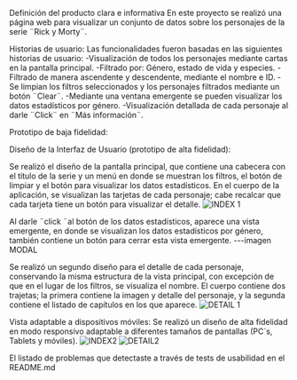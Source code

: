  Definición del producto clara e informativa
 En este proyecto se realizó una página web para visualizar un conjunto de datos sobre los personajes de la serie ¨Rick y Morty¨. 


 Historias de usuario:
 Las funcionalidades fueron basadas en las siguientes historias de usuario:
-Visualización de todos los personajes mediante cartas en la pantalla principal.
-Filtrado por: Género, estado de vida y especies.
-Filtrado de manera ascendente y descendente, mediante el nombre e ID.
-Se limpian los filtros seleccionados y los personajes filtrados mediante un botón ¨Clear¨.
-Mediante una ventana emergente se pueden visualizar los datos estadísticos por género.
-Visualización detallada de cada personaje al darle ¨Click¨ en ¨Más información¨.

Prototipo de baja fidelidad:


Diseño de la Interfaz de Usuario (prototipo de alta fidelidad):


Se realizó el diseño de la pantalla principal, que contiene una cabecera con el título de la serie y un menú en donde se muestran los filtros, el botón de limpiar y el botón para visualizar los datos estadísticos. 
En el cuerpo de la aplicación, se visualizan las tarjetas de cada personaje; cabe recalcar que cada tarjeta tiene un botón para visualizar el detalle.
![INDEX 1](https://github.com/GiselleLop/DEV011-data-lovers/assets/127615391/af5118f6-c340-48a4-a2a1-539f360ade46)


Al darle ¨click ¨al botón de los datos estadísticos, aparece una vista emergente, en donde se visualizan los datos estadísticos por género, también contiene un botón para cerrar esta vista emergente.
 ---imagen MODAL


Se realizó un segundo diseño para el detalle de cada personaje, conservando la misma estructura de la vista principal, con excepción de que en el lugar de los filtros, se visualiza el nombre.
El cuerpo contiene dos trajetas; la primera contiene la imagen y detalle del personaje, y la segunda contiene el listado de capítulos en los que aparece.
![DETAIL 1](https://github.com/GiselleLop/DEV011-data-lovers/assets/127615391/303827d1-46de-4c7a-ac56-20d5a78a13e2)


Vista adaptable a dispositivos móviles:
Se realizó un diseño de alta fidelidad en modo responsivo adaptable a diferentes tamaños de pantallas (PC´s, Tablets y móviles).
![INDEX2](https://github.com/GiselleLop/DEV011-data-lovers/assets/127615391/d3a2baa1-b382-4bac-b72b-5c00224449b7)
![DETAIL2](https://github.com/GiselleLop/DEV011-data-lovers/assets/127615391/c1c9455a-8b25-494a-a80c-a355018beacb)



 El listado de problemas que detectaste a través de tests de usabilidad en el README.md
